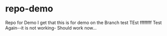 # repo-demo
Repo for Demo I get that this is for demo on the Branch test TEst  ffffffff
Test Again--it is not working- Should work now... 
